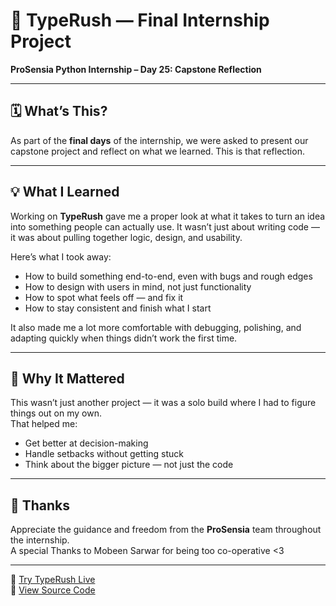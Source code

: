 # 📍 TypeRush — Final Internship Project  
**ProSensia Python Internship – Day 25: Capstone Reflection**

---

## 🗓️ What’s This?

As part of the **final days** of the internship, we were asked to present our capstone project and reflect on what we learned. This is that reflection.

---

## 💡 What I Learned

Working on **TypeRush** gave me a proper look at what it takes to turn an idea into something people can actually use. It wasn’t just about writing code — it was about pulling together logic, design, and usability.

Here’s what I took away:

- How to build something end-to-end, even with bugs and rough edges  
- How to design with users in mind, not just functionality  
- How to spot what feels off — and fix it  
- How to stay consistent and finish what I start  

It also made me a lot more comfortable with debugging, polishing, and adapting quickly when things didn’t work the first time.

---

## 🧠 Why It Mattered

This wasn’t just another project — it was a solo build where I had to figure things out on my own.  
That helped me:

- Get better at decision-making  
- Handle setbacks without getting stuck  
- Think about the bigger picture — not just the code

---

## 🙏 Thanks

Appreciate the guidance and freedom from the **ProSensia** team throughout the internship.  
A special Thanks to Mobeen Sarwar for being too co-operative <3

---

🔗 [Try TypeRush Live](https://typerush.streamlit.app/)  
🔗 [View Source Code](https://github.com/zain-the-npc/TypeRush)
